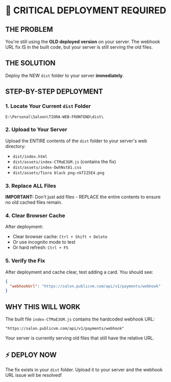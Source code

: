 # 🚨 CRITICAL DEPLOYMENT REQUIRED

## THE PROBLEM
You're still using the **OLD deployed version** on your server. The webhook URL fix IS in the built code, but your server is still serving the old files.

## THE SOLUTION
Deploy the NEW `dist` folder to your server **immediately**.

## STEP-BY-STEP DEPLOYMENT

### 1. **Locate Your Current `dist` Folder**
```
E:\Personal\Saloon\TIORA-WEB-FRONTEND\dist\
```

### 2. **Upload to Your Server**
Upload the ENTIRE contents of the `dist` folder to your server's web directory:
- `dist/index.html`
- `dist/assets/index-CTMaE3GM.js` (contains the fix)
- `dist/assets/index-DwhNst81.css`
- `dist/assets/Tiora black png-nkTIZ5E4.png`

### 3. **Replace ALL Files**
**IMPORTANT:** Don't just add files - REPLACE the entire contents to ensure no old cached files remain.

### 4. **Clear Browser Cache**
After deployment:
- Clear browser cache: `Ctrl + Shift + Delete`
- Or use incognito mode to test
- Or hard refresh: `Ctrl + F5`

### 5. **Verify the Fix**
After deployment and cache clear, test adding a card. You should see:
```json
{
  "webhookUrl": "https://salon.publicvm.com/api/v1/payments/webhook"
}
```

## WHY THIS WILL WORK
The built file `index-CTMaE3GM.js` contains the hardcoded webhook URL:
```
"https://salon.publicvm.com/api/v1/payments/webhook"
```

Your server is currently serving old files that still have the relative URL.

## ⚡ DEPLOY NOW
The fix exists in your `dist` folder. Upload it to your server and the webhook URL issue will be resolved!